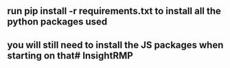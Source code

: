 ## run pip install -r requirements.txt to install all the python packages used 
## you will still need to install the JS packages when starting on that# InsightRMP
